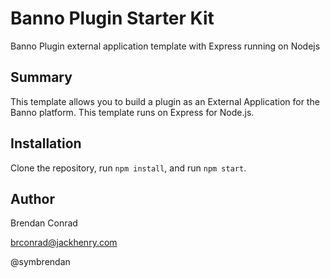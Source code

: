 # Banno Plugin Starter Kit
Banno Plugin external application template with Express running on Nodejs

## Summary
This template allows you to build a plugin as an External Application for the Banno platform. This template runs on Express for Node.js.

## Installation
Clone the repository, run `npm install`, and run `npm start`.

## Author
Brendan Conrad

brconrad@jackhenry.com

@symbrendan
